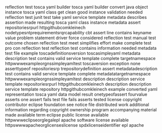 reflection test tosca yaml builder tosca yaml builder convert java object instance tosca yaml class get clean good instance validation needed reflection test junit test take yaml service template metadata describes assertion made resulting tosca yaml class instance metadata assert repositoriesrpurl httpgithubcomkleinech nodetypesntprequirementsrqrcapability cbt assert line contains keyname value problem statement driver force considered reflection test manual test outcome chosen reflection test meet simplifies effort make complete test pro con reflection test reflection test contains information needed metadata test file example toscadefinitionsversion toscasimpleyaml metadata description test contains valid service template complete targetnamespace httpwwwexampleorgnssimpleyamltest toscaversion exception none asserttypeof repositoriesrp trepositorydefinition assert metadatadescription test contains valid service template complete metadatatargetnamespace httpwwwexampleorgnssimpleyamltest description description service template repositoriesrpurl httpgithubcomkleinech description description service template repository httpgithubcomkleinech example converted yaml representation tosca yaml data model result onetypeofassert fourvalue asserts one assert fails test file fails asserts tested license copyright contributor eclipse foundation see notice file distributed work additional information regarding copyright ownership program accompanying material made available term eclipse public license available httpwwweclipseorglegalepl apache software license available httpswwwapacheorglicenseslicense spdxlicenseidentifier epl apache